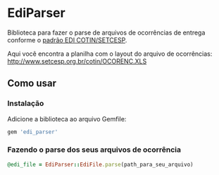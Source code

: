 # EdiParser

Biblioteca para fazer o parse de arquivos de ocorrências de entrega conforme o [padrão EDI COTIN/SETCESP](http://www.setcesp.org.br/cotin/index.asp).

Aqui você encontra a planilha com o layout do arquivo de ocorrências: http://www.setcesp.org.br/cotin/OCORENC.XLS

## Como usar

### Instalação

Adicione a biblioteca ao arquivo Gemfile:

```ruby
gem 'edi_parser'
```

### Fazendo o parse dos seus arquivos de ocorrência

```ruby
@edi_file = EdiParser::EdiFile.parse(path_para_seu_arquivo)
```
